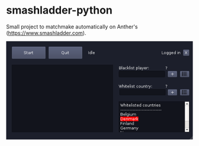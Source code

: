 # smashladder-python

Small project to matchmake automatically on Anther's (https://www.smashladder.com).

![App](https://github.com/thomaav/smashladder-python/raw/master/static/app.png)

